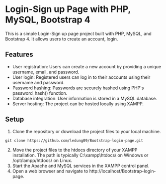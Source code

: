 # Login-Sign up Page with PHP, MySQL, Bootstrap 4
This is a simple Login-Sign up page project built with PHP, MySQL, and Bootstrap 4. It allows users to create an account, login.
## Features
+ User registration: Users can create a new account by providing a unique username, email, and password.
+ User login: Registered users can log in to their accounts using their username and password.
+ Password hashing: Passwords are securely hashed using PHP's password_hash() function.
+ Database integration: User information is stored in a MySQL database.
+ Server hosting: The project can be hosted locally using XAMPP.
## Setup
1. Clone the repository or download the project files to your local machine.
```
git clone https://github.com/ledung09/Bootstrap-login-page.git
```
2. Move the project files to the htdocs directory of your XAMPP installation. The path is typically C:\xampp\htdocs\ on Windows or /opt/lampp/htdocs/ on Linux.
3. Start the Apache and MySQL services in the XAMPP control panel.
4. Open a web browser and navigate to http://localhost/Bootstrap-login-page.
